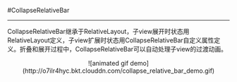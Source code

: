 #CollapseRelativeBar

***
CollapseRelativeBar继承于RelativeLayout，子view展开时状态用RelativeLayout定义，子view扩展时状态用CollapseRelativeBar自定义属性定义。折叠和展开过程中，CollapseRelativeBar可以自动处理子view的过渡动画。
<center>![animated gif demo](http://o7ilr4hyc.bkt.clouddn.com/collapse_relative_bar_demo.gif)</center>

